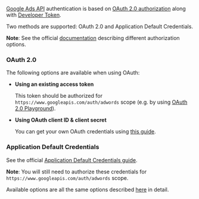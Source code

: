 [Google Ads API](https://developers.google.com/google-ads/api/)
authentication is based on [OAuth 2.0 authorization](https://developers.google.com/identity/protocols/oauth2)
along with [Developer Token](https://developers.google.com/google-ads/api/docs/get-started/dev-token).

Two methods are supported: OAuth 2.0 and Application Default Credentials.

**Note**: See the official [documentation](https://developers.google.com/google-ads/api/docs/oauth/overview)
describing different authorization options.

### OAuth 2.0

The following options are available when using OAuth:

- **Using an existing access token**

  This token should be authorized for `https://www.googleapis.com/auth/adwords` scope (e.g. by using [OAuth 2.0 Playground](https://developers.google.com/oauthplayground/)).

- **Using OAuth client ID & client secret**

  You can get your own OAuth credentials using [this guide](https://developers.google.com/identity/protocols/oauth2#1.-obtain-oauth-2.0-credentials-from-the-dynamic_data.setvar.console_name-.).

### Application Default Credentials

See the official [Application Default Credentials guide](https://cloud.google.com/sdk/gcloud/reference/auth/application-default).

**Note**: You will still need to authorize these credentials for `https://www.googleapis.com/auth/adwords` scope.

Available options are all the same options described [here](https://cloud.google.com/docs/authentication/provide-credentials-adc) in detail.
